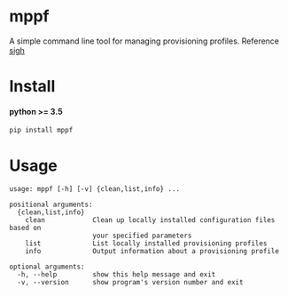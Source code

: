# mppf

A simple command line tool for managing provisioning profiles. Reference [sigh](https://github.com/fastlane-old/sigh)

# Install
#### python >= 3.5

```
pip install mppf
```
# Usage

```
usage: mppf [-h] [-v] {clean,list,info} ...

positional arguments:
  {clean,list,info}
    clean            Clean up locally installed configuration files based on
                     your specified parameters
    list             List locally installed provisioning profiles
    info             Output information about a provisioning profile

optional arguments:
  -h, --help         show this help message and exit
  -v, --version      show program's version number and exit
```

